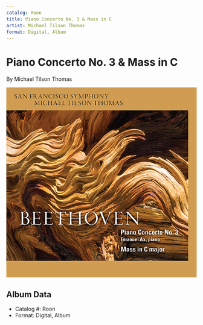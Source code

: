 ```yaml
---
catalog: Roon
title: Piano Concerto No. 3 & Mass in C
artist: Michael Tilson Thomas
format: Digital, Album
---
```


# Piano Concerto No. 3 & Mass in C

By Michael Tilson Thomas

![](../../assets/albumcovers/Michael_Tilson_Thomas-Piano_Concerto_No_3_and_Mass_in_C.png)

## Album Data

- Catalog #: Roon
- Format: Digital, Album

